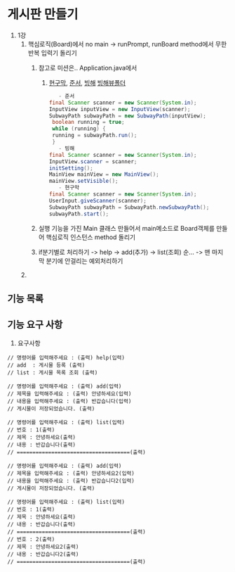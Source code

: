 # 게시판 만들기
1. 1강
   1. 핵심로직(Board)에서 no main -> runPrompt, runBoard method에서 무한반복 입력기 돌리기
      1. 참고로 미션은.. Application.java에서
         1. [현구막](https://github.com/Hyeon9mak/java-subway-path-precourse/blob/Hyeon9mak/src/main/java/subway/Application.java), [준서](https://github.com/KJunseo/java-subway-path-precourse/blob/KJunseo/src/main/java/subway/Application.java), [빙해](https://github.com/binghe819/java-subway-path-precourse/blob/binghe/src/main/java/subway/Application.java)  [빙해뷰폴더](https://github.com/binghe819/java-subway-path-precourse/tree/binghe/src/main/java/subway/view)
            ```java
               - 준서
            final Scanner scanner = new Scanner(System.in);
            InputView inputView = new InputView(scanner);
            SubwayPath subwayPath = new SubwayPath(inputView);
             boolean running = true;
             while (running) {
             running = subwayPath.run();
             }
               - 빙해
            final Scanner scanner = new Scanner(System.in);
            InputView.scanner = scanner;
            initSetting();
            MainView mainView = new MainView();
            mainView.setVisible();
               - 현구막
            final Scanner scanner = new Scanner(System.in);
            UserInput.giveScanner(scanner);
            SubwayPath subwayPath = SubwayPath.newSubwayPath();
            subwayPath.start();
            ```
   
      2. 실행 기능을 가진 Main 클래스 만들어서 main메소드로 Board객체를 만들어 핵심로직 인스턴스 method 돌리기
      3. if분기별로 처리하기 -> help -> add(추가) -> list(조회) 순... -> 맨 마지막 분기에 안걸리는 예외처리하기
   2. 

## 기능 목록

## 기능 요구 사항

1. 요구사항
```
// 명령어를 입력해주세요 : (출력) help(입력)
// add  : 게시물 등록 (출력)
// list : 게시물 목록 조회 (출력)

// 명령어를 입력해주세요 : (출력) add(입력)
// 제목을 입력해주세요 : (출력) 안녕하세요(입력)
// 내용을 입력해주세요 : (출력) 반갑습니다(입력)
// 게시물이 저장되었습니다. (출력)

// 명령어를 입력해주세요 : (출력) list(입력)
// 번호 : 1(출력)
// 제목 : 안녕하세요(출력)
// 내용 : 반갑습니다(출력)
// ====================================(출력)

// 명령어를 입력해주세요 : (출력) add(입력)
// 제목을 입력해주세요 : (출력) 안녕하세요2(입력)
// 내용을 입력해주세요 : (출력) 반갑습니다2(입력)
// 게시물이 저장되었습니다. (출력)

// 명령어를 입력해주세요 : (출력) list(입력)
// 번호 : 1(출력)
// 제목 : 안녕하세요(출력)
// 내용 : 반갑습니다(출력)
// ====================================(출력)
// 번호 : 2(출력)
// 제목 : 안녕하세요2(출력)
// 내용 : 반갑습니다2(출력)
// ====================================(출력)
   ```
